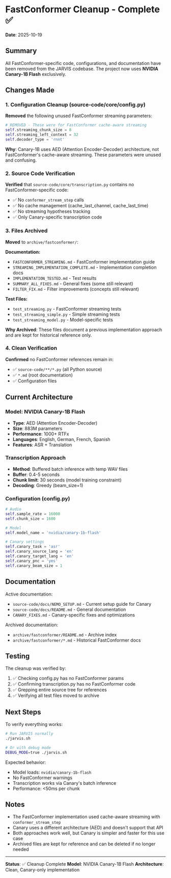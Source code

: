 # FastConformer Cleanup - Complete ✅

**Date**: 2025-10-19

## Summary

All FastConformer-specific code, configurations, and documentation have been removed from the JARVIS codebase. The project now uses **NVIDIA Canary-1B Flash** exclusively.

## Changes Made

### 1. Configuration Cleanup (source-code/core/config.py)

**Removed** the following unused FastConformer streaming parameters:
```python
# REMOVED - These were for FastConformer cache-aware streaming
self.streaming_chunk_size = 8
self.streaming_left_context = 32
self.decoder_type = 'rnnt'
```

**Why**: Canary-1B uses AED (Attention Encoder-Decoder) architecture, not FastConformer's cache-aware streaming. These parameters were unused and confusing.

### 2. Source Code Verification

**Verified** that `source-code/core/transcription.py` contains no FastConformer-specific code:
- ✅ No `conformer_stream_step` calls
- ✅ No cache management (cache_last_channel, cache_last_time)
- ✅ No streaming hypotheses tracking
- ✅ Only Canary-specific transcription code

### 3. Files Archived

**Moved** to `archive/fastconformer/`:

**Documentation:**
- `FASTCONFORMER_STREAMING.md` - FastConformer implementation guide
- `STREAMING_IMPLEMENTATION_COMPLETE.md` - Implementation completion docs
- `IMPLEMENTATION_TESTED.md` - Test results
- `SUMMARY_ALL_FIXES.md` - General fixes (some still relevant)
- `FILTER_FIX.md` - Filter improvements (concepts still relevant)

**Test Files:**
- `test_streaming.py` - FastConformer streaming tests
- `test_streaming_simple.py` - Simple streaming tests
- `test_streaming_model.py` - Model-specific tests

**Why Archived**: These files document a previous implementation approach and are kept for historical reference only.

### 4. Clean Verification

**Confirmed** no FastConformer references remain in:
- ✅ `source-code/**/*.py` (all Python source)
- ✅ `*.md` (root documentation)
- ✅ Configuration files

## Current Architecture

### Model: NVIDIA Canary-1B Flash
- **Type**: AED (Attention Encoder-Decoder)
- **Size**: 883M parameters
- **Performance**: 1000+ RTFx
- **Languages**: English, German, French, Spanish
- **Features**: ASR + Translation

### Transcription Approach
- **Method**: Buffered batch inference with temp WAV files
- **Buffer**: 0.4-5 seconds
- **Chunk limit**: 30 seconds (model training constraint)
- **Decoding**: Greedy (beam_size=1)

### Configuration (config.py)
```python
# Audio
self.sample_rate = 16000
self.chunk_size = 1600

# Model
self.model_name = 'nvidia/canary-1b-flash'

# Canary settings
self.canary_task = 'asr'
self.canary_source_lang = 'en'
self.canary_target_lang = 'en'
self.canary_pnc = 'yes'
self.canary_beam_size = 1
```

## Documentation

Active documentation:
- `source-code/docs/NEMO_SETUP.md` - Current setup guide for Canary
- `source-code/docs/README.md` - General documentation
- `CANARY_FIXES.md` - Canary-specific fixes and optimizations

Archived documentation:
- `archive/fastconformer/README.md` - Archive index
- `archive/fastconformer/*.md` - Historical FastConformer docs

## Testing

The cleanup was verified by:
1. ✅ Checking config.py has no FastConformer params
2. ✅ Confirming transcription.py has no FastConformer code
3. ✅ Grepping entire source tree for references
4. ✅ Verifying all test files moved to archive

## Next Steps

To verify everything works:
```bash
# Run JARVIS normally
./jarvis.sh

# Or with debug mode
DEBUG_MODE=true ./jarvis.sh
```

Expected behavior:
- Model loads: `nvidia/canary-1b-flash`
- No FastConformer warnings
- Transcription works via Canary's batch inference
- Performance: <50ms per chunk

## Notes

- The FastConformer implementation used cache-aware streaming with `conformer_stream_step`
- Canary uses a different architecture (AED) and doesn't support that API
- Both approaches work well, but Canary is simpler and faster for this use case
- Archived files are kept for reference and can be deleted if no longer needed

---

**Status**: ✅ Cleanup Complete
**Model**: NVIDIA Canary-1B Flash
**Architecture**: Clean, Canary-only implementation

